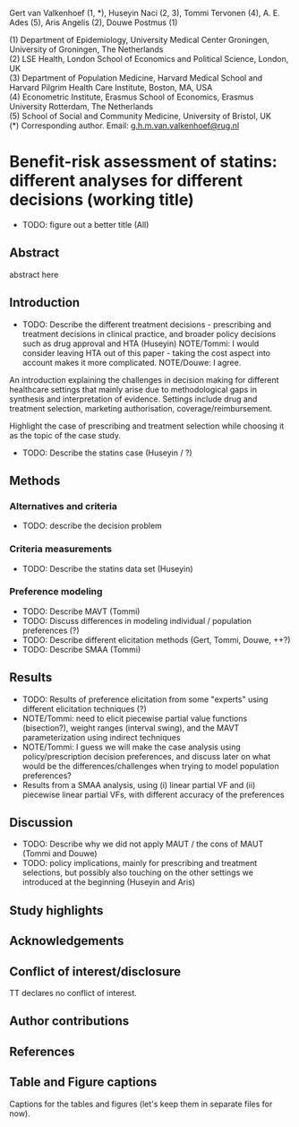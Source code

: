 Gert van Valkenhoef (1, *), Huseyin Naci (2, 3), Tommi Tervonen (4), A. E. Ades (5), Aris Angelis (2), Douwe Postmus (1)

(1) Department of Epidemiology, University Medical Center Groningen, University of Groningen, The Netherlands  
(2) LSE Health, London School of Economics and Political Science, London, UK  
(3) Department of Population Medicine, Harvard Medical School and Harvard Pilgrim Health Care Institute, Boston, MA, USA  
(4) Econometric Institute, Erasmus School of Economics, Erasmus University Rotterdam, The Netherlands  
(5) School of Social and Community Medicine, University of Bristol, UK  
(*) Corresponding author. Email: g.h.m.van.valkenhoef@rug.nl


Benefit-risk assessment of statins: different analyses for different decisions (working title)
===

- TODO: figure out a better title (All)

Abstract
---
abstract here

Introduction
---
- TODO: Describe the different treatment decisions - prescribing and treatment decisions in clinical practice, and broader policy decisions such as drug approval and HTA (Huseyin) NOTE/Tommi: I would consider leaving HTA out of this paper - taking the cost aspect into account makes it more complicated. NOTE/Douwe: I agree.

An introduction explaining the challenges in decision making for different healthcare settings that mainly arise due to methodological gaps in synthesis and interpretation of evidence. Settings include drug and treatment selection, marketing authorisation, coverage/reimbursement.

Highlight the case of prescribing and treatment selection while choosing it as the topic of the case study.

- TODO: Describe the statins case (Huseyin / ?)

Methods
---

### Alternatives and criteria ###
- TODO: describe the decision problem

### Criteria measurements ###
- TODO: Describe the statins data set (Huseyin)

### Preference modeling ###
- TODO: Describe MAVT (Tommi)
- TODO: Discuss differences in modeling individual / population preferences (?)
- TODO: Describe different elicitation methods (Gert, Tommi, Douwe, ++?)
- TODO: Describe SMAA (Tommi)

Results
---
- TODO: Results of preference elicitation from some "experts" using different elicitation techniques (?)
- NOTE/Tommi: need to elicit piecewise partial value functions (bisection?), weight ranges (interval swing), and the MAVT parameterization using indirect techniques
- NOTE/Tommi: I guess we will make the case analysis using policy/prescription decision preferences, and discuss later on what would be the differences/challenges when trying to model population preferences?
- Results from a SMAA analysis, using (i) linear partial VF and (ii) piecewise linear partial VFs, with different accuracy of the preferences

Discussion
---
- TODO: Describe why we did not apply MAUT / the cons of MAUT (Tommi and Douwe)
- TODO: policy implications, mainly for prescribing and treatment selections, but possibly also touching on the other settings we introduced at the beginning (Huseyin and Aris)

Study highlights
---

Acknowledgements
----

Conflict of interest/disclosure
---
TT declares no conflict of interest.

Author contributions
---

References
---

Table and Figure captions
---
Captions for the tables and figures (let's keep them in separate files for now).



